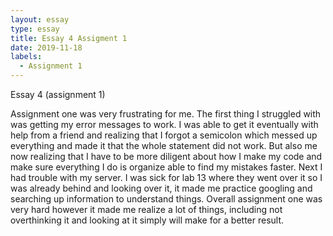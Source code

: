 ```yaml
---
layout: essay
type: essay
title: Essay 4 Assigment 1
date: 2019-11-18
labels:
  - Assignment 1
---
```

Essay 4 (assignment 1)

Assignment one was very frustrating for me. The first thing I struggled with was getting my error messages to work. I was able to get it eventually with help from a friend and realizing that I forgot a semicolon which messed up everything and made it that the whole statement did not work. But also me now realizing that I have to be more diligent about how I make my code and make sure everything I do is organize able to find my mistakes faster.
Next I had trouble with my server. I was sick for lab 13 where they went over it so I was already behind and looking over it, it made me practice googling and searching up information to understand things. 
Overall assignment one was very hard however it made me realize a lot of things, including not overthinking it and looking at it simply will make for a better result. 
